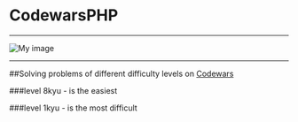 # CodewarsPHP
---
![My image][2]

---
##Solving problems of different difficulty levels on [Codewars][1]

###level 8kyu - is the easiest

###level 1kyu - is the most difficult


[1]: https://www.codewars.com/trainer/setup

[2]: https://www.codewars.com/users/Hennadii/badges/large?logo=false